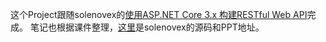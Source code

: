 
这个Project跟随solenovex的[使用ASP.NET Core 3.x 构建RESTful Web API](https://www.bilibili.com/video/BV1XJ411q7yy)完成。
笔记也根据课件整理，[这里](https://github.com/solenovex/ASP.NET-Core-3.x-REST-API-Tutorial-Code)是solenovex的源码和PPT地址。

